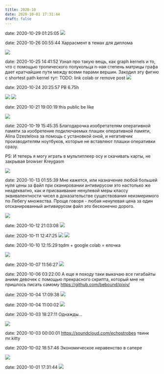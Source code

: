 ```yaml
---
title: 2020-10
date: 2020-10-01 17:31:44
draft: false
---
```


date: 2020-10-29 01:25:05
![](/img/vk/syU7lt4LjiI.jpg)

date: 2020-10-26 00:55:44
Харрасмент в темах для диплома

![](/img/vk/0WbxRQlz-Z8.jpg)

date: 2020-10-25 14:41:52
Узнал про такую вещь, как graph kernels и то, что с помощью тропического полукольца n-ная степень матрицы графа дает кратчайшие пути между всеми парами вершин. Закодил эту фигню с shortest path kernel тут:
TODO: link colab or remove post
![](/img/vk/fXvK86RHEMQ.jpg)

date: 2020-10-24 20:25:57
PB 6.75h

![](/img/vk/rUhl5gAwq9M.jpg)
![](/img/vk/OixrFAsffkk.jpg)

date: 2020-10-21 19:00:19
this public be like

![](/img/vk/C4dX6mhp5L0.jpg)

date: 2020-10-19 15:45:35
Благодарочка изобретателям оперативной памяти за изобретение подключаемых плашек оперативной памяти, Alina Dzestelova за помощь с установкой оной, и негативчик производителям ноутбуков, которые не вставляют плашки оперативки сразу.

PS: И теперь я могу играть в мультиплеер осу и скачивать карты, не закрывая browser Kreygasm

![](/img/vk/XBW4_TguGvo.jpg)

date: 2020-10-13 01:55:39
Мне кажется, или назначение любой большей нуля цены за файл при сканировании антивирусом это настолько же неадекватно, как и присваивание ненулевой меры классу эквивалентности чисел в доказательстве существования неизмеримого по Лебегу множества. Проще говоря - любая ненулевая цена за один отсканированный антивирусом файл это бесконечно дорого.

![](/img/vk/a45k4gArUQk.jpg)

date: 2020-10-12 21:03:08
![](/img/vk/Pe52soFQUTM.jpg)

date: 2020-10-11 12:47:25
![](/img/vk/0XWBd5QFH5c.jpg)
![](/img/vk/1tOpqdmoJi0.jpg)

date: 2020-10-10 12:15:29
tqdm + google colab = елочка

![](/img/vk/tuQwbxvVFas.jpg)

date: 2020-10-07 11:56:27
![](/img/vk/oErN1VrTewM.jpg)

date: 2020-10-06 03:22:00
А еще я походу таки выкачаю все гигабайты аниме девочек с помощью прекрасного скрипта, который мне не пришлось писать самому
https://github.com/bebound/pixiv/

date: 2020-10-04 17:09:38
![](/img/vk/yTI5hmAu8Bk.jpg)

date: 2020-10-04 11:00:02
![](/img/vk/IsrpH72_ImQ.jpg)

date: 2020-10-03 18:27:11
Однажды...

![](/img/vk/vby7T-bxFGw.jpg)

date: 2020-10-03 00:00:01
https://soundcloud.com/echostrobes
твинк mr.kitty

date: 2020-10-02 18:57:46
Экономическое неравенство в сапере

![](/img/vk/JwS-7x9Q7cY.jpg)

date: 2020-10-01 17:31:44
![](/img/vk/oUQ6gL2Xn24.jpg)
